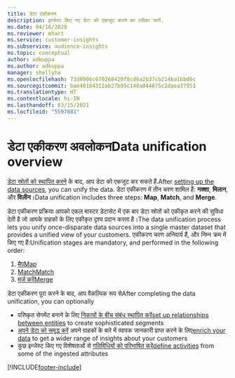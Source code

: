 ```yaml
---
title: डेटा एकीकरण
description: इन्जेस्ट किए गए डेटा को एकजुट करने का तरीका जानें.
ms.date: 04/16/2020
ms.reviewer: mhart
ms.service: customer-insights
ms.subservice: audience-insights
ms.topic: conceptual
author: adkuppa
ms.author: adkuppa
manager: shellyha
ms.openlocfilehash: 73d8006c670268420f8cd6a2b37cb214ba1bbd6c
ms.sourcegitcommit: bae40184312ab27b95c140a044875c2daea37951
ms.translationtype: HT
ms.contentlocale: hi-IN
ms.lasthandoff: 03/15/2021
ms.locfileid: "5597881"
---
```

# <a name="data-unification-overview"></a><span data-ttu-id="097ca-103">डेटा एकीकरण अवलोकन</span><span class="sxs-lookup"><span data-stu-id="097ca-103">Data unification overview</span></span>

<span data-ttu-id="097ca-104">[डेटा स्रोतों को स्थापित करने](data-sources.md) के बाद, आप डेटा को एकजुट कर सकते हैं.</span><span class="sxs-lookup"><span data-stu-id="097ca-104">After [setting up the data sources](data-sources.md), you can unify the data.</span></span> <span data-ttu-id="097ca-105">डेटा एकीकरण में तीन चरण शामिल हैं: **नक्शा**, **मिलान**, और **विलीन**।</span><span class="sxs-lookup"><span data-stu-id="097ca-105">Data unification includes three steps: **Map**, **Match**, and **Merge**.</span></span>

<span data-ttu-id="097ca-106">डेटा एकीकरण प्रक्रिया आपको एकल मास्टर डेटासेट में एक बार डेटा स्रोतों को एकीकृत करने की सुविधा देती है जो आपके ग्राहकों के लिए एकीकृत दृश्य प्रदान करता है।</span><span class="sxs-lookup"><span data-stu-id="097ca-106">The data unification process lets you unify once-disparate data sources into a single master dataset that provides a unified view of your customers.</span></span> <span data-ttu-id="097ca-107">एकीकरण चरण अनिवार्य हैं, और निम्न क्रम में किए गए हैं:</span><span class="sxs-lookup"><span data-stu-id="097ca-107">Unification stages are mandatory, and performed in the following order:</span></span>

1. [<span data-ttu-id="097ca-108">मैप</span><span class="sxs-lookup"><span data-stu-id="097ca-108">Map</span></span>](map-entities.md)
2. [<span data-ttu-id="097ca-109">Match</span><span class="sxs-lookup"><span data-stu-id="097ca-109">Match</span></span>](match-entities.md)
3. [<span data-ttu-id="097ca-110">मर्ज करें</span><span class="sxs-lookup"><span data-stu-id="097ca-110">Merge</span></span>](merge-entities.md)

<span data-ttu-id="097ca-111">डेटा एकीकरण पूरा करने के बाद, आप वैकल्पिक रूप से</span><span class="sxs-lookup"><span data-stu-id="097ca-111">After completing the data unification, you can optionally</span></span>

- <span data-ttu-id="097ca-112">परिष्कृत सेगमेंट बनाने के लिए [निकायों के बीच संबंध स्थापित करें](relationships.md)</span><span class="sxs-lookup"><span data-stu-id="097ca-112">[set up relationships between entities](relationships.md) to create sophisticated segments</span></span>
- <span data-ttu-id="097ca-113">[अपने डेटा को समृद्ध करें](enrichment-hub.md) अपने ग्राहकों के बारे में व्यापक जानकारी प्राप्त करने के लिए</span><span class="sxs-lookup"><span data-stu-id="097ca-113">[enrich your data](enrichment-hub.md) to get a wider range of insights about your customers</span></span>
- <span data-ttu-id="097ca-114">कुछ इन्जेस्ट किए गए विशेषताओं से [गतिविधियों को परिभाषित करें](activities.md)</span><span class="sxs-lookup"><span data-stu-id="097ca-114">[define activities](activities.md) from some of the ingested attributes</span></span>


[!INCLUDE[footer-include](../includes/footer-banner.md)]